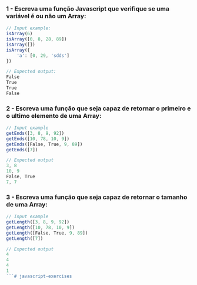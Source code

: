 ### 1 - Escreva uma função Javascript que verifique se uma variável é ou não um Array:

```js
// Input example:
isArray(6)
isArray([0, 8, 28, 89])
isArray([])
isArray({
	'a': [0, 29, 'sdds']
})

// Expected output:
False
True
True
False
```

### 2 - Escreva uma função que seja capaz de retornar o primeiro e o ultimo elemento de uma Array:

```js
// Input example
getEnds([3, 8, 9, 92])
getEnds([10, 78, 10, 9])
getEnds([False, True, 9, 89])
getEnds([7])

// Expected output
3, 8
10, 9
False, True
7, 7
```

### 3 - Escreva uma função que seja capaz de retornar o tamanho de uma Array:

```js
// Input example
getLength([3, 8, 9, 92])
getLength([10, 78, 10, 9])
getLength([False, True, 9, 89])
getLength([7])

// Expected output
4
4
4
1
```#   j a v a s c r i p t - e x e r c i s e s  
 